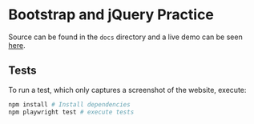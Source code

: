 # Bootstrap and jQuery Practice

Source can be found in the `docs` directory and a live demo can be seen 
[here](http://www.emiliorojas.xyz/Bootstrap-jQuery-Practice/).

## Tests

To run a test, which only captures a screenshot of the website, execute:

```bash
npm install # Install dependencies
npm playwright test # execute tests
```